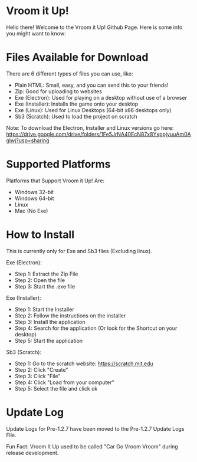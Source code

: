 # Vroom it Up!
Hello there! Welcome to the Vroom it Up! Github Page. Here is some info you might want to know:

# Files Available for Download
There are 6 different types of files you can use, like:

- Plain HTML: Small, easy, and you can send this to your friends!
- Zip: Good for uploading to websites
- Exe (Electron): Used for playing on a desktop without use of a browser
- Exe (Installer): Installs the game onto your desktop
- Exe (Linux): Used for Linux Desktops (64-bit x86 desktops only)
- Sb3 (Scratch): Used to load the project on scratch

Note: To download the Electron, Installer and Linux versions go here: https://drive.google.com/drive/folders/1Fe5JrNA40EcN87x8YxppjyuuAm0Aglwj?usp=sharing

# Supported Platforms
Platforms that Support Vroom it Up! Are:

- Windows 32-bit
- Windows 64-bit
- Linux
- Mac (No Exe)

# How to Install
This is currently only for Exe and Sb3 files (Excluding linux).

Exe (Electron):

- Step 1: Extract the Zip File
- Step 2: Open the file
- Step 3: Start the .exe file

Exe (Installer):

- Step 1: Start the Installer
- Step 2: Follow the instructions on the installer
- Step 3: Install the application
- Step 4: Search for the application (Or look for the Shortcut on your desktop)
- Step 5: Start the application

Sb3 (Scratch):

- Step 1: Go to the scratch website: https://scratch.mit.edu
- Step 2: Click "Create"
- Step 3: Click "File"
- Step 4: Click "Load from your computer"
- Step 5: Select the file and click ok

# Update Log
Update Logs for Pre-1.2.7 have been moved to the Pre-1.2.7 Update Logs File.

Fun Fact: Vroom It Up used to be called "Car Go Vroom Vroom" during release development.
